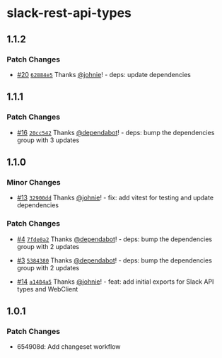 # slack-rest-api-types

## 1.1.2

### Patch Changes

- [#20](https://github.com/johnie/slack-rest-api-types/pull/20) [`62884e5`](https://github.com/johnie/slack-rest-api-types/commit/62884e5c47cc882661ceec8ff2ac610bcfc31234) Thanks [@johnie](https://github.com/johnie)! - deps: update dependencies

## 1.1.1

### Patch Changes

- [#16](https://github.com/johnie/slack-rest-api-types/pull/16) [`20cc542`](https://github.com/johnie/slack-rest-api-types/commit/20cc542a98728afacacc7b9780dba8fdb903bf93) Thanks [@dependabot](https://github.com/apps/dependabot)! - deps: bump the dependencies group with 3 updates

## 1.1.0

### Minor Changes

- [#13](https://github.com/johnie/slack-rest-api-types/pull/13) [`32900dd`](https://github.com/johnie/slack-rest-api-types/commit/32900dda19b0d4aee8c30d39aa7c946fe258ae92) Thanks [@johnie](https://github.com/johnie)! - fix: add vitest for testing and update dependencies

### Patch Changes

- [#4](https://github.com/johnie/slack-rest-api-types/pull/4) [`7fde0a2`](https://github.com/johnie/slack-rest-api-types/commit/7fde0a2903f54455e2a7fc37ca7d4d4a8afeccf0) Thanks [@dependabot](https://github.com/apps/dependabot)! - deps: bump the dependencies group with 2 updates

- [#3](https://github.com/johnie/slack-rest-api-types/pull/3) [`5384380`](https://github.com/johnie/slack-rest-api-types/commit/5384380668cf860a2644aa05c76689743d75b8fa) Thanks [@dependabot](https://github.com/apps/dependabot)! - deps: bump the dependencies group with 2 updates

- [#14](https://github.com/johnie/slack-rest-api-types/pull/14) [`a1484a5`](https://github.com/johnie/slack-rest-api-types/commit/a1484a5ad5a226f847fbf755572c4050974d2898) Thanks [@johnie](https://github.com/johnie)! - feat: add initial exports for Slack API types and WebClient

## 1.0.1

### Patch Changes

- 654908d: Add changeset workflow
